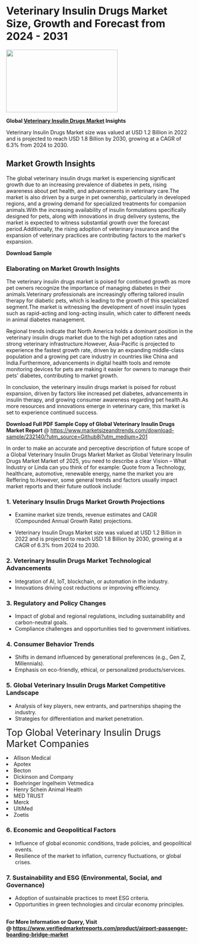 <H1>Veterinary Insulin Drugs Market Size, Growth and Forecast from 2024 - 2031</H1><img class="aligncenter size-medium wp-image-584254" src="https://thirdeyenews.in/wp-content/uploads/2024/09/Global-Market-Research-300x168.jpeg" alt="" width="300" height="168" /><p><strong>Global&nbsp;<a href="https://www.marketsizeandtrends.com/download-sample/232140/?utm_source=Github8j?utm_medium=201">Veterinary Insulin Drugs Market</a> Insights</strong></p><p>Veterinary Insulin Drugs Market size was valued at USD 1.2 Billion in 2022 and is projected to reach USD 1.8 Billion by 2030, growing at a CAGR of 6.3% from 2024 to 2030.</p><p><h2>Market Growth Insights</h2> <p>The global veterinary insulin drugs market is experiencing significant growth due to an increasing prevalence of diabetes in pets, rising awareness about pet health, and advancements in veterinary care.The market is also driven by a surge in pet ownership, particularly in developed regions, and a growing demand for specialized treatments for companion animals.With the increasing availability of insulin formulations specifically designed for pets, along with innovations in drug delivery systems, the market is expected to witness substantial growth over the forecast period.Additionally, the rising adoption of veterinary insurance and the expansion of veterinary practices are contributing factors to the market's expansion.</p> <p><strong>Download Sample</strong></p> <h3>Elaborating on Market Growth Insights</h3> <p>The veterinary insulin drugs market is poised for continued growth as more pet owners recognize the importance of managing diabetes in their animals.Veterinary professionals are increasingly offering tailored insulin therapy for diabetic pets, which is leading to the growth of this specialized segment.The market is witnessing the development of novel insulin types such as rapid-acting and long-acting insulin, which cater to different needs in animal diabetes management.</p> <p>Regional trends indicate that North America holds a dominant position in the veterinary insulin drugs market due to the high pet adoption rates and strong veterinary infrastructure.However, Asia-Pacific is projected to experience the fastest growth rate, driven by an expanding middle-class population and a growing pet care industry in countries like China and India.Furthermore, advancements in digital health tools and remote monitoring devices for pets are making it easier for owners to manage their pets' diabetes, contributing to market growth.</p> <p>In conclusion, the veterinary insulin drugs market is poised for robust expansion, driven by factors like increased pet diabetes, advancements in insulin therapy, and growing consumer awareness regarding pet health.As more resources and innovations emerge in veterinary care, this market is set to experience continued success.</p> <p><span class=""><strong>Download Full PDF Sample Copy of Global Veterinary Insulin Drugs Market Report</strong> @ <a href="https://www.marketsizeandtrends.com/download-sample/232140/?utm_source=Github8j?utm_medium=201" target="_blank">https://www.marketsizeandtrends.com/download-sample/232140/?utm_source=Github8j?utm_medium=201</a></span></p><p>In order to make an accurate and perceptive description of future scope of a Global&nbsp;Veterinary Insulin Drugs Market Market as Global&nbsp;Veterinary Insulin Drugs Market Market of 2025, you need to describe a clear Vision &ndash; What Industry or Linda can you think of for example: Quote from a Technology, healthcare, automotive, renewable energy, name the market you are Reffering to.However, some general trends and factors usually impact market reports and their future outlook include:</p><h3>1.&nbsp;<strong>Veterinary Insulin Drugs Market Growth Projections</strong></h3><ul><li>Examine market size trends, revenue estimates and CAGR (Compounded Annual Growth Rate) projections.</li><li><p>Veterinary Insulin Drugs Market size was valued at USD 1.2 Billion in 2022 and is projected to reach USD 1.8 Billion by 2030, growing at a CAGR of 6.3% from 2024 to 2030.</p></li></ul><h3>2.&nbsp;<strong>Veterinary Insulin Drugs Market Technological Advancements</strong></h3><ul><li>Integration of AI, IoT, blockchain, or automation in the industry.</li><li>Innovations driving cost reductions or improving efficiency.</li></ul><h3>3.&nbsp;<strong>Regulatory and Policy Changes</strong></h3><ul><li>Impact of global and regional regulations, including sustainability and carbon-neutral goals.</li><li>Compliance challenges and opportunities tied to government initiatives.</li></ul><h3>4.&nbsp;<strong>Consumer Behavior Trends</strong></h3><ul><li>Shifts in demand influenced by generational preferences (e.g., Gen Z, Millennials).</li><li>Emphasis on eco-friendly, ethical, or personalized products/services.</li></ul><h3>5.&nbsp;<strong>Global Veterinary Insulin Drugs Market Competitive Landscape</strong></h3><ul><li>Analysis of key players, new entrants, and partnerships shaping the industry.</li><li>Strategies for differentiation and market penetration.</li></ul><p data-pm-slice="1 1 []"><span style="color: inherit; font-family: inherit; font-size: 25px;">Top Global Veterinary Insulin Drugs Market Companies</span></p><div class="" data-test-id=""><p><li>Allison Medical</li><li> Apotex</li><li> Becton</li><li> Dickinson and Company</li><li> Boehringer Ingelheim Vetmedica</li><li> Henry Schein Animal Health</li><li> MED TRUST</li><li> Merck</li><li> UltiMed</li><li> Zoetis</li></p></div><h3>6.&nbsp;<strong>Economic and Geopolitical Factors</strong></h3><ul><li>Influence of global economic conditions, trade policies, and geopolitical events.</li><li>Resilience of the market to inflation, currency fluctuations, or global crises.</li></ul><h3>7.&nbsp;<strong>Sustainability and ESG (Environmental, Social, and Governance)</strong></h3><ul><li>Adoption of sustainable practices to meet ESG criteria.</li><li>Opportunities in green technologies and circular economy principles.</li></ul><h2><strong style="font-size: 14px;">For More Information or Query, Visit @&nbsp;</strong><a style="background-color: #ffffff; font-size: 14px;" href="https://www.marketsizeandtrends.com/report/veterinary-insulin-drugs-market/" target="_blank">https://www.verifiedmarketreports.com/product/airport-passenger-boarding-bridge-market</a></h2>
